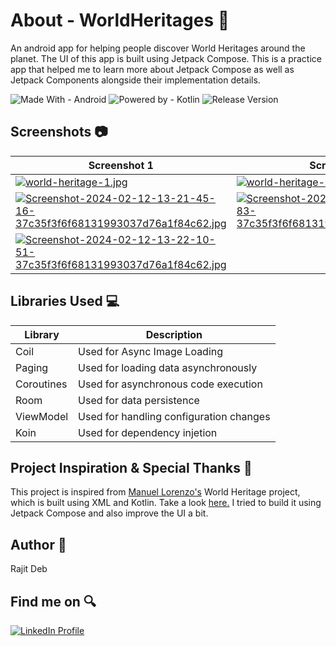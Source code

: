 # About - WorldHeritages 🌟
An android app for helping people discover W​orld Heritages​ around the planet. The UI of this app is built using Jetpack Compose. This is a practice app that helped me to learn more about Jetpack Compose as well as Jetpack Components alongside their implementation details.

![Made With - Android](https://img.shields.io/badge/Made_With-Android-2ea44f?logo=android)
![Powered by - Kotlin](https://img.shields.io/badge/Powered_by-Kotlin-B322E9)
![Release Version](https://img.shields.io/badge/release-v1.0.0-blue)

## Screenshots 📷
| Screenshot 1 | Screenshot 2 | Screenshot 3 (v2)                                                                                              |
| ------------ | ------------ |----------------------------------------------------------------------------------------------------------------|
|[![world-heritage-1.jpg](https://i.postimg.cc/Fs4CtsKb/world-heritage-1.jpg)](https://postimg.cc/vD0tfyfD) | [![world-heritage-2.jpg](https://i.postimg.cc/TPzqrCLj/world-heritage-2.jpg)](https://postimg.cc/gwKZpyKr) | [![world-heritage-1v2.jpg](https://i.postimg.cc/PJF1chwn/world-heritage-1v2.jpg)](https://postimg.cc/xNMkJw56) |
| [![Screenshot-2024-02-12-13-21-45-16-37c35f3f6f68131993037d76a1f84c62.jpg](https://i.postimg.cc/MG6dXq4m/Screenshot-2024-02-12-13-21-45-16-37c35f3f6f68131993037d76a1f84c62.jpg)](https://postimg.cc/tschMQ9s) | [![Screenshot-2024-02-12-13-21-52-83-37c35f3f6f68131993037d76a1f84c62.jpg](https://i.postimg.cc/brxmsrzL/Screenshot-2024-02-12-13-21-52-83-37c35f3f6f68131993037d76a1f84c62.jpg)](https://postimg.cc/ctJRzst8) | [![Screenshot-2024-02-12-13-22-04-85-37c35f3f6f68131993037d76a1f84c62.jpg](https://i.postimg.cc/6pmf6nrt/Screenshot-2024-02-12-13-22-04-85-37c35f3f6f68131993037d76a1f84c62.jpg)](https://postimg.cc/nXqD0sSP) | [![Screenshot-2024-02-12-13-22-10-51-37c35f3f6f68131993037d76a1f84c62.jpg](https://i.postimg.cc/VNtnYTsW/Screenshot-2024-02-12-13-22-10-51-37c35f3f6f68131993037d76a1f84c62.jpg)](https://postimg.cc/hJSfs2dX) |
| [![Screenshot-2024-02-12-13-22-10-51-37c35f3f6f68131993037d76a1f84c62.jpg](https://i.postimg.cc/VNtnYTsW/Screenshot-2024-02-12-13-22-10-51-37c35f3f6f68131993037d76a1f84c62.jpg)](https://postimg.cc/hJSfs2dX) |

## Libraries Used 💻
| Library | Description |
| ------- | ----------- |
| Coil | Used for Async Image Loading |
| Paging | Used for loading data asynchronously |
| Coroutines | Used for asynchronous code execution |
| Room | Used for data persistence |
| ViewModel | Used for handling configuration changes |
| Koin | Used for dependency injetion |

## Project Inspiration & Special Thanks 💖
This project is inspired from <a href="https://github.com/noloman">Manuel Lorenzo's</a> World Heritage project, which is built using XML and Kotlin. Take a look <a href="https://github.com/noloman/WorldHeritages">here.</a> I tried to build it using Jetpack Compose and also improve the UI a bit.

## Author 🧑
Rajit Deb

## Find me on 🔍
[![LinkedIn Profile](https://img.shields.io/badge/LinkedIn-0077B5?style=for-the-badge&logo=linkedin&logoColor=white)](https://www.linkedin.com/in/imrajit/)